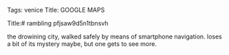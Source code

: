 Tags: venice
Title: GOOGLE MAPS
  
Title:# rambling pfjsaw9d5n1tbnsvh  
  
the drowining city, walked safely by means of smartphone navigation. loses a bit of its mystery maybe, but one gets to see more.  
